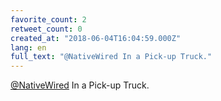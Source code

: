 ```yaml
---
favorite_count: 2
retweet_count: 0
created_at: "2018-06-04T16:04:59.000Z"
lang: en
full_text: "@NativeWired In a Pick-up Truck."
---
```


[@NativeWired](https://twitter.com/NativeWired) In a Pick-up Truck.
